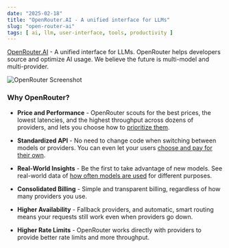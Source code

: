 ```yaml
---
date: "2025-02-18"
title: "OpenRouter.AI - A unified interface for LLMs"
slug: "open-router-ai"
tags: [ ai, llm, user-interface, tools, productivity ]
---
```




[OpenRouter.AI][1] - A unified interface for LLMs. OpenRouter helps developers source and optimize AI usage. We believe the future is multi-model and multi-provider.

![OpenRouter Screenshot][2]

### Why OpenRouter?
* **Price and Performance** - OpenRouter scouts for the best prices, the lowest latencies, and the highest throughput across dozens of providers, and lets you choose how to [prioritize them][3].
* **Standardized API** - No need to change code when switching between models or providers. You can even let your users [choose and pay for their own][4].
* **Real-World Insights** - Be the first to take advantage of new models. See real-world data of [how often models are used][5] for different purposes.
* **Consolidated Billing** - Simple and transparent billing, regardless of how many providers you use.
* **Higher Availability** - Fallback providers, and automatic, smart routing means your requests still work even when providers go down.
* **Higher Rate Limits** - OpenRouter works directly with providers to provide better rate limits and more throughput.



   [1]: https://openrouter.ai/
   [2]: /saves/2025/02/images/open-router.png
   [3]: https://openrouter.ai/docs/features/provider-routing
   [4]: https://openrouter.ai/docs/use-cases/oauth-pkce
   [5]: https://openrouter.ai/rankings
